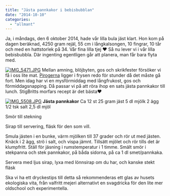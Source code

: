 ```yaml
---
title: "Jästa pannkakor i bebisbubblan"
date: "2014-10-10"
categories: 
  - "allmant"
---
```


Ja, i måndags, den 6 oktober 2014, hade vår lilla bula jäst klart. Hon kom på dagen beräknad, 4250 gram rejäl, 55 cm i långkalsongen, 10 fingrar, 10 tår och med en hattstorlek på 34. Vår fina lilla tjej ❤️ Så nu lever vi i vår lilla bebisbubbla. Där ingenting egentligen går att planera, man får bara flyta med.  
  
[![IMG_5471.JPG](images/IMG_5471.jpg)](http://import.local/wp-content/uploads/2014/10/IMG_5471.jpg) Mellan amning, blöjbyten, gos och skrikfester försöker vi få i oss lite mat. [Pirogerna](http://import.local/2014/09/17/frysen-ar-full-av-piroger/) ligger i frysen redo för stunder då det måste gå fort. Men idag har vi en mysförmiddag med långfrukost, gos och förmiddagsnapping. Då passar vi på att röra ihop en sats jästa pannkakor till lunch. StigBritts morfars recept är det bästa❤️  
  
[![IMG_5508.JPG](images/IMG_5508.jpg)](http://import.local/wp-content/uploads/2014/10/IMG_5508.jpg) **Jästa pannkakor** Ca 12 st 25 gram jäst 5 dl mjölk 2 ägg 1/2 tsk salt 2,5 dl mjöl

Smör till stekning

Sirap till servering, fläsk för den som vill.

Smula jästen i en bunke, värm mjölken till 37 grader och rör ut med jästen. Knäck i 2 ägg, strö i salt, och vispa jämnt. Tillsätt mjölet och rör tills det är klumpfritt. Ställ för jäsning i rumstemperatur i 1 timme. Smält smör i stekpanna och stek pannkakor, på båda sidorna, på ca 1 dl smet/pannkaka.

Servera med ljus sirap, lyxa med lönnsirap om du har, och kanske stekt fläsk

Ska vi ha ett dryckestips till detta så rekommenderas ett glas av husets ekologiska vita, från valfritt mejeri alternativt en svagdricka för den lite mer oldschool och experimentella.
